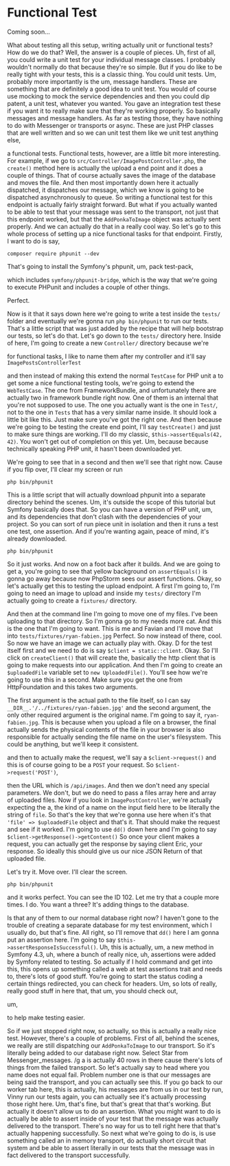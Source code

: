 # Functional Test

Coming soon...

What about testing all this setup, writing actually unit or functional tests? How do
we do that? Well, the answer is a couple of pieces. Uh, first of all, you could write
a unit test for your individual message classes. I probably wouldn't normally do that
because they're so simple. But if you do like to be really tight with your tests,
this is a classic thing. You could unit tests. Um, probably more importantly is the
um, message handlers. These are something that are definitely a good idea to unit
test. You would of course use mocking to mock the service dependencies and then you
could dip patent, a unit test, whatever you wanted. You gave an integration test
these if you want it to really make sure that they're working properly. So basically
messages and message handlers. As far as testing those, they have nothing to do with
Messenger or transports or async. These are just PHP classes that are well written
and so we can unit test them like we unit test anything else,

a functional tests. Functional tests, however, are a little bit more interesting. For
example, if we go to `src/Controller/ImagePostController.php`, the `create()` method here
is actually the upload a end point and it does a couple of things. That of course
actually saves the image of the database and moves the file. And then most
importantly down here it actually dispatched, it dispatches our message, which we
know is going to be dispatched asynchronously to queue. So writing a functional test
for this endpoint is actually fairly straight forward. But what if you actually
wanted to be able to test that your message was sent to the transport, not just that
this endpoint worked, but that the `AddPonkaToImage` object was actually sent
properly. And we can actually do that in a really cool way. So let's go to this whole
process of setting up a nice functional tasks for that endpoint. Firstly, I want to
do is say, 

```terminal
composer require phpunit --dev
```

That's going to install the Symfony's phpunit, um, pack test-pack,

which includes `symfony/phpunit-bridge`, which is the way that we're going to
execute PHPunit and includes a couple of other things.

Perfect.

Now is it that it says down here we're going to write a test inside the `tests/` folder
and eventually we're gonna run `php bin/phpunit` to run our tests. That's a little
script that was just added by the recipe that will help bootstrap our tests, so let's
do that. Let's go down to the `tests/` directory here. Inside of here, I'm going to
create a new `Controller/` directory because we're

for functional tasks, I like to name them after my controller and it'll say 
`ImagePostsControllerTest`

and then instead of making this extend the normal `TestCase` for PHP unit a to get
some a nice functional testing tools, we're going to extend the `WebTestCase`. The
one from FrameworkBundle, and unfortunately there are actually two in framework
bundle right now. One of them is an internal that you're not supposed to use. The one
you actually want is the one in `Test/`, not to the one in `Tests` that has a very similar
name inside. It should look a little bit like this. Just make sure you've got the
right one. And then because we're going to be testing the create end point, I'll say
`testCreate()` and just to make sure things are working. I'll do my classic, 
`$this->assertEquals(42, 42)`. You won't get out of completion on this yet. Um, because because
technically speaking PHP unit, it hasn't been downloaded yet.

We're going to see that in a second and then we'll see that right now. Cause if you
flip over, I'll clear my screen or run 

```terminal
php bin/phpunit
```

This is a little script
that will actually download phpunit into a separate directory behind the scenes. Um,
it's outside the scope of this tutorial but Symfony basically does that. So you can
have a version of PHP unit, um, and its dependencies that don't clash with the
dependencies of your project. So you can sort of run piece unit in isolation and then
it runs a test one test, one assertion. And if you're wanting again, peace of mind,
it's already downloaded. 

```terminal-silent
php bin/phpunit
```

So it just works. And now on a foot back after it builds.
And we are going to get a, you're going to see that yellow background on `assertEquals()` is
gonna go away because now PhpStorm sees our assert functions. Okay, so let's actually
get this to testing the upload endpoint. A first I'm going to, I'm going to need an
image to upload and inside my `tests/` directory I'm actually going to create a `fixtures/`
directory.

And then at the command line I'm going to move one of my files. I've been uploading
to that directory. So I'm gonna go to my needs more cat. And this is the one that I'm
going to want. This is me and Favian and I'll move that into 
`tests/fixtures/ryan-fabien.jpg`  Perfect. So now instead of there, cool. So now
we have an image we can actually play with. Okay. D for the test itself first and we
need to do is say `$client = static::client`. Okay. So I'll click on `createClient()`
that will create the, basically the http client that is going to make requests
into our application. And then I'm going to create an `$uploadedFile` variable set to
`new UploadedFile()`. You'll see how we're going to use this in a second. Make sure you
get the one from HttpFoundation and this takes two arguments.

The first argument is the actual path to the file itself, so I can say
`__DIR__.'/../fixtures/ryan-fabien.jpg'` and the
second argument, the only other required argument is the original name. I'm going to
say it, `ryan-fabien.jpg`. This is because when you upload a file on a
browser, the final actually sends the physical contents of the file in your browser
is also responsible for actually sending the file name on the user's filesystem. This
could be anything, but we'll keep it consistent.

and then to actually make the request, we'll say a `$client->request()` and this is
of course going to be a `POST` your request. So `$client->request('POST')`,

then the URL which is `/api/images`. And then we don't need any special parameters. We
don't, but we do need to pass a files array here and array of uploaded files. Now if
you look in `ImagePostController`, we're actually expecting the a, the kind of a name
on the input field here to be literally the string of `file`. So that's the key that
we're gonna use here when it's that `'file' => $uploadedFile` object and that's
it. That should make the request and see if it worked. I'm going to use `dd()` down here
and I'm going to say `$client->getResponse()->getContent()`
So once your client makes a request, you can actually get the response
by saying client Eric, your response. So ideally this should give us our nice JSON
Return of that uploaded file.

Let's try it. Move over. I'll clear the screen.

```terminal
php bin/phpunit
```

and it works perfect. You can see the ID 102. Let me try that a couple more times.
I do. You want a three? It's adding things to the database.

Is that any of them to our normal database right now? I haven't gone to the trouble
of creating a separate database for my test environment, which I usually do, but
that's fine. All right, so I'll remove that `dd()` here I am gonna put an assertion here.
I'm going to say `$this->assertResponseIsSuccessful()`. Uh, this is actually, um, a new
method in Symfony 4.3, uh, where a bunch of really nice, uh, assertions were added by
Symfony related to testing. So actually if I hold command and get into this, this
opens up something called a web at test assertions trait and needs to, there's lots
of good stuff. You're going to start the status coding a certain things redirected,
you can check for headers. Um, so lots of really, really good stuff in here that,
that um, you should check out,

um,

to help make testing easier.

So if we just stopped right now, so actually, so this is actually a really nice test.
However, there's a couple of problems. First of all, behind the scenes, we really are
still dispatching our `AddPonkaToImage` to our transport. So it's literally being
added to our database right now. Select Star from Messenger_messages. /g a is
actually 40 rows in there cause there's lots of things from the failed transport. So
let's actually say to head where you name does not equal fail. Problem number one is
that our messages are being said the transport, and you can actually see this. If you
go back to our worker tab here, this is actually, his messages are from us in our
test by run, Vinny run our tests again, you can actually see it's actually processing
those right here. Um, that's fine, but that's great that that's working. But actually
it doesn't allow us to do an assertion. What you might want to do is actually be able
to assert inside of your test that the message was actually delivered to the
transport. There's no way for us to tell right here that that's actually happening
successfully. So next what we're going to do is, is use something called an in memory
transport, do actually short circuit that system and be able to assert literally in
our tests that the message was in fact delivered to the transport successfully.